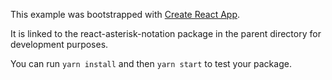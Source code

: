 This example was bootstrapped with [Create React App](https://github.com/facebook/create-react-app).

It is linked to the react-asterisk-notation package in the parent directory for development purposes.

You can run `yarn install` and then `yarn start` to test your package.
